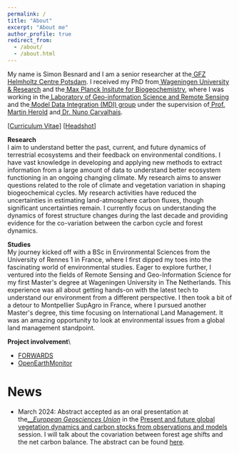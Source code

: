 ```yaml
---
permalink: /
title: "About"
excerpt: "About me"
author_profile: true
redirect_from: 
  - /about/
  - /about.html
---
```


My name is Simon Besnard and I am a senior researcher at the[  GFZ Helmholtz Centre Potsdam](https://www.gfz-potsdam.de/sektion/fernerkundung-und-geoinformatik/themen/global-land-monitoring).
I received my PhD from[  Wageningen University & Research](https://www.wur.nl/en/wageningen-university.html) and the[  Max Planck Insitute for Biogeochemistry](https://www.bgc-jena.mpg.de/en), where I was working in the[  Laboratory of Geo-information Science and Remote Sensing](https://www.wur.nl/en/research-results/chair-groups/environmental-sciences/laboratory-of-geo-information-science-and-remote-sensing.htm) and the[  Model Data Integration (MDI) group](https://www.bgc-jena.mpg.de/en/bgi/mdi) under the supervision of[  Prof. Martin Herold](https://www.gfz-potsdam.de/en/staff/martin.herold/sec14) and[  Dr. Nuno Carvalhais](https://scholar.google.com/citations?user=7ZVPwSIAAAAJ&hl=en).

[[Curriculum Vitae](../files/CV_BesnardS.pdf)] [[Headshot](../files/simon_profile.png)]

**Research**\
I aim to understand better the past, current, and future dynamics of terrestrial ecosystems and their feedback on environmental conditions. I have vast knowledge in developing and applying new methods to extract information from a large amount of data to understand better ecosystem functioning in an ongoing changing climate. My research aims to answer questions related to the role of climate and vegetation variation in shaping biogeochemical cycles. My research activities have reduced the uncertainties in estimating land-atmosphere carbon fluxes, though significant uncertainties remain. I currently focus on understanding the dynamics of forest structure changes during the last decade and providing evidence for the co-variation between the carbon cycle and forest dynamics. 

**Studies**\
 My journey kicked off with a BSc in Environmental Sciences from the University of Rennes 1 in France, where I first dipped my toes into the fascinating world of environmental studies. Eager to explore further, I ventured into the fields of Remote Sensing and Geo-Information Science for my first Master's degree at Wageningen University in The Netherlands. This experience was all about getting hands-on with the latest tech to understand our environment from a different perspective. I then took a bit of a detour to Montpellier SupAgro in France, where I pursued another Master's degree, this time focusing on International Land Management. It was an amazing opportunity to look at environmental issues from a global land management standpoint.
 
**Project involvement**\
- [FORWARDS](https://forwards-project.eu/)
- [OpenEarthMonitor](https://earthmonitor.org/)

News
======
-   March 2024: Abstract accepted as an oral presentation at the[__*European Geosciences Union*](https://www.egu24.eu/) in the [Present and future global vegetation dynamics and carbon stocks from observations and models](https://meetingorganizer.copernicus.org/EGU24/session/49947) session. I will talk about the covariation between forest age shifts and the net carbon balance. The abstract can be found [here](https://meetingorganizer.copernicus.org/EGU24/EGU24-3888.html). 



